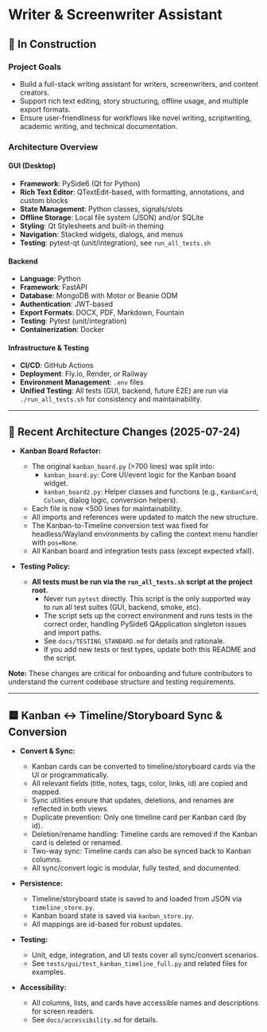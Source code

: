 # Writer & Screenwriter Assistant

## 🚧 In Construction

### Project Goals
- Build a full-stack writing assistant for writers, screenwriters, and content creators.
- Support rich text editing, story structuring, offline usage, and multiple export formats.
- Ensure user-friendliness for workflows like novel writing, scriptwriting, academic writing, and technical documentation.

### Architecture Overview

#### GUI (Desktop)
- **Framework**: PySide6 (Qt for Python)
- **Rich Text Editor**: QTextEdit-based, with formatting, annotations, and custom blocks
- **State Management**: Python classes, signals/slots
- **Offline Storage**: Local file system (JSON) and/or SQLite
- **Styling**: Qt Stylesheets and built-in theming
- **Navigation**: Stacked widgets, dialogs, and menus
- **Testing**: pytest-qt (unit/integration), see `run_all_tests.sh`


#### Backend
- **Language**: Python
- **Framework**: FastAPI
- **Database**: MongoDB with Motor or Beanie ODM
- **Authentication**: JWT-based
- **Export Formats**: DOCX, PDF, Markdown, Fountain
- **Testing**: Pytest (unit/integration)
- **Containerization**: Docker


#### Infrastructure & Testing
- **CI/CD**: GitHub Actions
- **Deployment**: Fly.io, Render, or Railway
- **Environment Management**: `.env` files
- **Unified Testing**: All tests (GUI, backend, future E2E) are run via `./run_all_tests.sh` for consistency and maintainability.

---

## 📝 Recent Architecture Changes (2025-07-24)

- **Kanban Board Refactor:**
  - The original `kanban_board.py` (>700 lines) was split into:
    - `kanban_board.py`: Core UI/event logic for the Kanban board widget.
    - `kanban_board2.py`: Helper classes and functions (e.g., `KanbanCard`, `Column`, dialog logic, conversion helpers).
  - Each file is now <500 lines for maintainability.
  - All imports and references were updated to match the new structure.
  - The Kanban-to-Timeline conversion test was fixed for headless/Wayland environments by calling the context menu handler with `pos=None`.
  - All Kanban board and integration tests pass (except expected xfail).

- **Testing Policy:**

  - **All tests must be run via the `run_all_tests.sh` script at the project root.**
    - Never run `pytest` directly. This script is the only supported way to run all test suites (GUI, backend, smoke, etc).
    - The script sets up the correct environment and runs tests in the correct order, handling PySide6 QApplication singleton issues and import paths.
    - See `docs/TESTING_STANDARD.md` for details and rationale.
    - If you add new tests or test types, update both this README and the script.

**Note:** These changes are critical for onboarding and future contributors to understand the current codebase structure and testing requirements.

---

## 🟦 Kanban <-> Timeline/Storyboard Sync & Conversion

- **Convert & Sync:**
  - Kanban cards can be converted to timeline/storyboard cards via the UI or programmatically.
  - All relevant fields (title, notes, tags, color, links, id) are copied and mapped.
  - Sync utilities ensure that updates, deletions, and renames are reflected in both views.
  - Duplicate prevention: Only one timeline card per Kanban card (by id).
  - Deletion/rename handling: Timeline cards are removed if the Kanban card is deleted or renamed.
  - Two-way sync: Timeline cards can also be synced back to Kanban columns.
  - All sync/convert logic is modular, fully tested, and documented.

- **Persistence:**
  - Timeline/storyboard state is saved to and loaded from JSON via `timeline_store.py`.
  - Kanban board state is saved via `kanban_store.py`.
  - All mappings are id-based for robust updates.

- **Testing:**
  - Unit, edge, integration, and UI tests cover all sync/convert scenarios.
  - See `tests/gui/test_kanban_timeline_full.py` and related files for examples.

- **Accessibility:**
  - All columns, lists, and cards have accessible names and descriptions for screen readers.
  - See `docs/accessibility.md` for details.